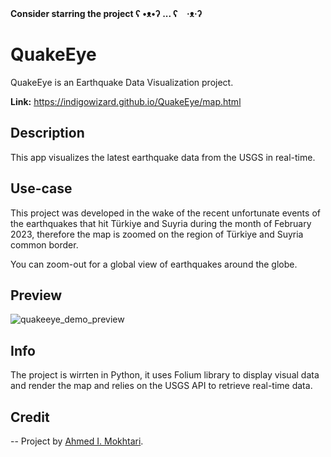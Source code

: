 **Consider starring the project ʕ •ᴥ•ʔ ... ʕ　·ᴥ·ʔ**

# QuakeEye

QuakeEye is an Earthquake Data Visualization project.

**Link:** https://indigowizard.github.io/QuakeEye/map.html

## Description

This app visualizes the latest earthquake data from the USGS in real-time.

## Use-case

This project was developed in the wake of the recent unfortunate events of the earthquakes that hit Türkiye and Suyria during the month of February 2023, therefore the map is zoomed on the region of Türkiye and Suyria common border.

You can zoom-out for a global view of earthquakes around the globe.

## Preview

![quakeeye_demo_preview](https://user-images.githubusercontent.com/43890965/221388610-ab938380-7c0f-46bc-be71-6ee2031cb6bb.gif)


## Info

The project is wirrten in Python, it uses Folium library to display visual data and render the map and relies on the USGS API to retrieve real-time data.

## Credit

-- Project by [Ahmed I. Mokhtari](https://www.linkedin.com/in/ahmed-islem-mokhtari/).
